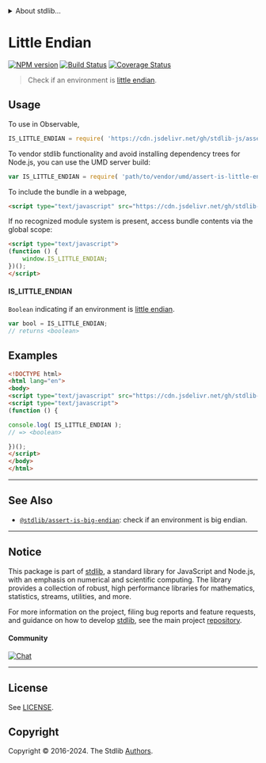 <!--

@license Apache-2.0

Copyright (c) 2018 The Stdlib Authors.

Licensed under the Apache License, Version 2.0 (the "License");
you may not use this file except in compliance with the License.
You may obtain a copy of the License at

   http://www.apache.org/licenses/LICENSE-2.0

Unless required by applicable law or agreed to in writing, software
distributed under the License is distributed on an "AS IS" BASIS,
WITHOUT WARRANTIES OR CONDITIONS OF ANY KIND, either express or implied.
See the License for the specific language governing permissions and
limitations under the License.

-->


<details>
  <summary>
    About stdlib...
  </summary>
  <p>We believe in a future in which the web is a preferred environment for numerical computation. To help realize this future, we've built stdlib. stdlib is a standard library, with an emphasis on numerical and scientific computation, written in JavaScript (and C) for execution in browsers and in Node.js.</p>
  <p>The library is fully decomposable, being architected in such a way that you can swap out and mix and match APIs and functionality to cater to your exact preferences and use cases.</p>
  <p>When you use stdlib, you can be absolutely certain that you are using the most thorough, rigorous, well-written, studied, documented, tested, measured, and high-quality code out there.</p>
  <p>To join us in bringing numerical computing to the web, get started by checking us out on <a href="https://github.com/stdlib-js/stdlib">GitHub</a>, and please consider <a href="https://opencollective.com/stdlib">financially supporting stdlib</a>. We greatly appreciate your continued support!</p>
</details>

# Little Endian

[![NPM version][npm-image]][npm-url] [![Build Status][test-image]][test-url] [![Coverage Status][coverage-image]][coverage-url] <!-- [![dependencies][dependencies-image]][dependencies-url] -->

> Check if an environment is [little endian][endianness].



<section class="usage">

## Usage

To use in Observable,

```javascript
IS_LITTLE_ENDIAN = require( 'https://cdn.jsdelivr.net/gh/stdlib-js/assert-is-little-endian@umd/browser.js' )
```

To vendor stdlib functionality and avoid installing dependency trees for Node.js, you can use the UMD server build:

```javascript
var IS_LITTLE_ENDIAN = require( 'path/to/vendor/umd/assert-is-little-endian/index.js' )
```

To include the bundle in a webpage,

```html
<script type="text/javascript" src="https://cdn.jsdelivr.net/gh/stdlib-js/assert-is-little-endian@umd/browser.js"></script>
```

If no recognized module system is present, access bundle contents via the global scope:

```html
<script type="text/javascript">
(function () {
    window.IS_LITTLE_ENDIAN;
})();
</script>
```

#### IS_LITTLE_ENDIAN

`Boolean` indicating if an environment is [little endian][endianness].

```javascript
var bool = IS_LITTLE_ENDIAN;
// returns <boolean>
```

</section>

<!-- /.usage -->

<section class="examples">

## Examples

<!-- eslint no-undef: "error" -->

```html
<!DOCTYPE html>
<html lang="en">
<body>
<script type="text/javascript" src="https://cdn.jsdelivr.net/gh/stdlib-js/assert-is-little-endian@umd/browser.js"></script>
<script type="text/javascript">
(function () {

console.log( IS_LITTLE_ENDIAN );
// => <boolean>

})();
</script>
</body>
</html>
```

</section>

<!-- /.examples -->



<!-- Section for related `stdlib` packages. Do not manually edit this section, as it is automatically populated. -->

<section class="related">

* * *

## See Also

-   <span class="package-name">[`@stdlib/assert-is-big-endian`][@stdlib/assert/is-big-endian]</span><span class="delimiter">: </span><span class="description">check if an environment is big endian.</span>

</section>

<!-- /.related -->

<!-- Section for all links. Make sure to keep an empty line after the `section` element and another before the `/section` close. -->


<section class="main-repo" >

* * *

## Notice

This package is part of [stdlib][stdlib], a standard library for JavaScript and Node.js, with an emphasis on numerical and scientific computing. The library provides a collection of robust, high performance libraries for mathematics, statistics, streams, utilities, and more.

For more information on the project, filing bug reports and feature requests, and guidance on how to develop [stdlib][stdlib], see the main project [repository][stdlib].

#### Community

[![Chat][chat-image]][chat-url]

---

## License

See [LICENSE][stdlib-license].


## Copyright

Copyright &copy; 2016-2024. The Stdlib [Authors][stdlib-authors].

</section>

<!-- /.stdlib -->

<!-- Section for all links. Make sure to keep an empty line after the `section` element and another before the `/section` close. -->

<section class="links">

[npm-image]: http://img.shields.io/npm/v/@stdlib/assert-is-little-endian.svg
[npm-url]: https://npmjs.org/package/@stdlib/assert-is-little-endian

[test-image]: https://github.com/stdlib-js/assert-is-little-endian/actions/workflows/test.yml/badge.svg?branch=main
[test-url]: https://github.com/stdlib-js/assert-is-little-endian/actions/workflows/test.yml?query=branch:main

[coverage-image]: https://img.shields.io/codecov/c/github/stdlib-js/assert-is-little-endian/main.svg
[coverage-url]: https://codecov.io/github/stdlib-js/assert-is-little-endian?branch=main

<!--

[dependencies-image]: https://img.shields.io/david/stdlib-js/assert-is-little-endian.svg
[dependencies-url]: https://david-dm.org/stdlib-js/assert-is-little-endian/main

-->

[chat-image]: https://img.shields.io/gitter/room/stdlib-js/stdlib.svg
[chat-url]: https://app.gitter.im/#/room/#stdlib-js_stdlib:gitter.im

[stdlib]: https://github.com/stdlib-js/stdlib

[stdlib-authors]: https://github.com/stdlib-js/stdlib/graphs/contributors

[cli-section]: https://github.com/stdlib-js/assert-is-little-endian#cli
[cli-url]: https://github.com/stdlib-js/assert-is-little-endian/tree/cli
[@stdlib/assert-is-little-endian]: https://github.com/stdlib-js/assert-is-little-endian/tree/main

[umd]: https://github.com/umdjs/umd
[es-module]: https://developer.mozilla.org/en-US/docs/Web/JavaScript/Guide/Modules

[deno-url]: https://github.com/stdlib-js/assert-is-little-endian/tree/deno
[deno-readme]: https://github.com/stdlib-js/assert-is-little-endian/blob/deno/README.md
[umd-url]: https://github.com/stdlib-js/assert-is-little-endian/tree/umd
[umd-readme]: https://github.com/stdlib-js/assert-is-little-endian/blob/umd/README.md
[esm-url]: https://github.com/stdlib-js/assert-is-little-endian/tree/esm
[esm-readme]: https://github.com/stdlib-js/assert-is-little-endian/blob/esm/README.md
[branches-url]: https://github.com/stdlib-js/assert-is-little-endian/blob/main/branches.md

[stdlib-license]: https://raw.githubusercontent.com/stdlib-js/assert-is-little-endian/main/LICENSE

[endianness]: https://en.wikipedia.org/wiki/Endianness

<!-- <related-links> -->

[@stdlib/assert/is-big-endian]: https://github.com/stdlib-js/assert-is-big-endian/tree/umd

<!-- </related-links> -->

</section>

<!-- /.links -->
